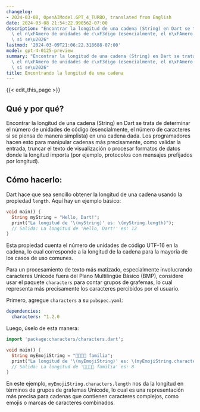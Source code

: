 ```yaml
---
changelog:
- 2024-03-08, OpenAIModel.GPT_4_TURBO, translated from English
date: 2024-03-08 21:54:22.990562-07:00
description: "Encontrar la longitud de una cadena (String) en Dart se trata de determinar\
  \ el n\xFAmero de unidades de c\xF3digo (esencialmente, el n\xFAmero de caracteres\
  \ si se\u2026"
lastmod: '2024-03-09T21:06:22.318688-07:00'
model: gpt-4-0125-preview
summary: "Encontrar la longitud de una cadena (String) en Dart se trata de determinar\
  \ el n\xFAmero de unidades de c\xF3digo (esencialmente, el n\xFAmero de caracteres\
  \ si se\u2026"
title: Encontrando la longitud de una cadena
---
```


{{< edit_this_page >}}

## Qué y por qué?
Encontrar la longitud de una cadena (String) en Dart se trata de determinar el número de unidades de código (esencialmente, el número de caracteres si se piensa de manera simplista) en una cadena dada. Los programadores hacen esto para manipular cadenas más precisamente, como validar la entrada, truncar el texto de visualización o procesar formatos de datos donde la longitud importa (por ejemplo, protocolos con mensajes prefijados por longitud).

## Cómo hacerlo:
Dart hace que sea sencillo obtener la longitud de una cadena usando la propiedad `length`. Aquí hay un ejemplo básico:

```dart
void main() {
  String myString = "Hello, Dart!";
  print("La longitud de '\(myString)' es: \(myString.length)");
  // Salida: La longitud de 'Hello, Dart!' es: 12
}
```
Esta propiedad cuenta el número de unidades de código UTF-16 en la cadena, lo cual corresponde a la longitud de la cadena para la mayoría de los casos de uso comunes.

Para un procesamiento de texto más matizado, especialmente involucrando caracteres Unicode fuera del Plano Multilingüe Básico (BMP), considere usar el paquete `characters` para contar grupos de grafemas, lo cual representa más precisamente los caracteres percibidos por el usuario.

Primero, agregue `characters` a su `pubspec.yaml`:

```yaml
dependencies:
  characters: ^1.2.0
```

Luego, úselo de esta manera:

```dart
import 'package:characters/characters.dart';

void main() {
  String myEmojiString = "👨‍👩‍👧‍👦 familia";
  print("La longitud de '\(myEmojiString)' es: \(myEmojiString.characters.length)");
  // Salida: La longitud de '👨‍👩‍👧‍👦 familia' es: 8
}
```

En este ejemplo, `myEmojiString.characters.length` nos da la longitud en términos de grupos de grafemas Unicode, lo cual es una representación más precisa para cadenas que contienen caracteres complejos, como emojis o marcas de caracteres combinados.
